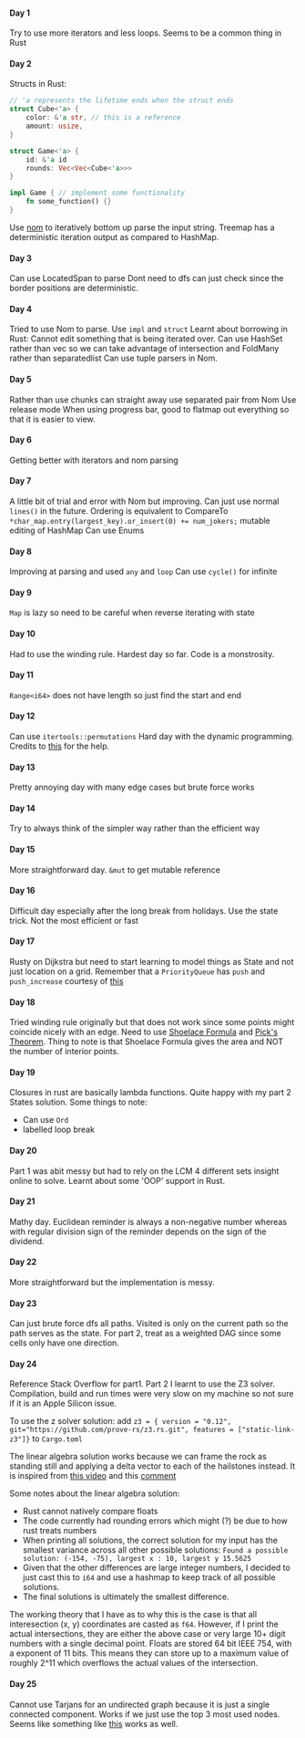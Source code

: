 #### Day 1
Try to use more iterators and less loops. Seems to be a common thing in Rust

#### Day 2
Structs in Rust:
```rust
// 'a represents the lifetime ends when the struct ends
struct Cube<'a> {
    color: &'a str, // this is a reference
    amount: usize,
}

struct Game<'a> {
    id: &'a id
    rounds: Vec<Vec<Cube<'a>>>
}

impl Game { // implement some functionality
    fn some_function() {}
}
```
Use [nom](https://docs.rs/nom) to iteratively bottom up parse the input string.
Treemap has a deterministic iteration output as compared to HashMap.

#### Day 3
Can use LocatedSpan to parse
Dont need to dfs can just check since the border positions are deterministic. 

#### Day 4 
Tried to use Nom to parse. Use `impl` and `struct`
Learnt about borrowing in Rust: Cannot edit something that is being iterated over.
Can use HashSet rather than vec so we can take advantage of intersection and FoldMany rather than separatedlist
Can use tuple parsers in Nom.

#### Day 5 
Rather than use chunks can straight away use separated pair from Nom
Use release mode 
When using progress bar, good to flatmap out everything so that it is easier to view.

#### Day 6
Getting better with iterators and nom parsing

#### Day 7 
A little bit of trial and error with Nom but improving. Can just use normal `lines()` in the future.
Ordering is equivalent to CompareTo
`*char_map.entry(largest_key).or_insert(0) += num_jokers;` mutable editing of HashMap
Can use Enums

#### Day 8
Improving at parsing and used `any` and `loop`
Can use `cycle()` for infinite

#### Day 9
`Map` is lazy so need to be careful when reverse iterating with state

#### Day 10
Had to use the winding rule. Hardest day so far. Code is a monstrosity. 

#### Day 11
`Range<i64>` does not have length so just find the start and end

#### Day 12
Can use `itertools::permutations`
Hard day with the dynamic programming. Credits to [this](https://github.com/mfornet/advent-of-code-2023/blob/main/src/bin/12.rs) for the help.

#### Day 13
Pretty annoying day with many edge cases but brute force works

#### Day 14
Try to always think of the simpler way rather than the efficient way

#### Day 15 
More straightforward day. `&mut` to get mutable reference

#### Day 16
Difficult day especially after the long break from holidays. Use the state trick. Not the most efficient or fast

#### Day 17
Rusty on Dijkstra but need to start learning to model things as State and not just location on a grid.
Remember that a `PriorityQueue` has `push` and `push_increase` courtesy of [this](https://www.reddit.com/r/adventofcode/comments/18zd7mz/2023_day_17_part_1rust_help_with_day_17_part_1/)

#### Day 18
Tried winding rule originally but that does not work since some points might coincide nicely with an edge. 
Need to use [Shoelace Formula](https://en.wikipedia.org/wiki/Shoelace_formula) and [Pick's Theorem](https://en.wikipedia.org/wiki/Pick's_theorem). Thing to note is that Shoelace Formula gives the area and NOT the number of interior points. 

#### Day 19
Closures in rust are basically lambda functions. Quite happy with my part 2 States solution. 
Some things to note:
- Can use `Ord`
- labelled loop break

#### Day 20
Part 1 was abit messy but had to rely on the LCM 4 different sets insight online to solve. Learnt about some 'OOP' support in Rust.

#### Day 21
Mathy day. Euclidean reminder is always a non-negative number whereas with regular division sign of the reminder depends on the sign of the dividend.

#### Day 22 
More straightforward but the implementation is messy.

#### Day 23
Can just brute force dfs all paths. Visited is only on the current path so the path serves as the state.
For part 2, treat as a weighted DAG since some cells only have one direction.

#### Day 24
Reference Stack Overflow for part1. Part 2 I learnt to use the Z3 solver. Compilation, build and run times were very slow on my machine so not sure if it is an Apple Silicon issue.

To use the z solver solution: add `z3 = { version = "0.12", git="https://github.com/prove-rs/z3.rs.git", features = ["static-link-z3"]}` to `Cargo.toml`

The linear algebra solution works because we can frame the rock as standing still and applying a delta vector to each of the hailstones instead. It is inspired from [this video](https://www.youtube.com/watch?v=nP2ahZs40U8&t=425s) and this [comment](https://www.reddit.com/r/adventofcode/comments/18pnycy/comment/keq7g67/?utm_source=share&utm_medium=web2x&context=3)

Some notes about the linear algebra solution:
- Rust cannot natively compare floats
- The code currently had rounding errors which might (?) be due to how rust treats numbers 
- When printing all solutions, the correct solution for my input has the smallest variance across all other possible solutions: `Found a possible solution: (-154, -75), largest x : 10, largest y 15.5625`
- Given that the other differences are large integer numbers, I decided to just cast this to `i64` and use a hashmap to keep track of all possible solutions.
- The final solutions is ultimately the smallest difference.

The working theory that I have as to why this is the case is that all interesection (x, y) coordinates are casted as `f64`. However, if I print the actual intersections, they are either the above case or very large 10+ digit numbers with a single decimal point. Floats are stored 64 bit IEEE 754, with a exponent of 11 bits. This means they can store up to a maximum value of roughly 2^11 which overflows the actual values of the intersection. 

#### Day 25
Cannot use Tarjans for an undirected graph because it is just a single connected component. Works if we just use the top 3 most used nodes. Seems like something like [this](https://docs.rs/rustworkx-core/0.13.2/rustworkx_core/connectivity/fn.stoer_wagner_min_cut.html) works as well.
